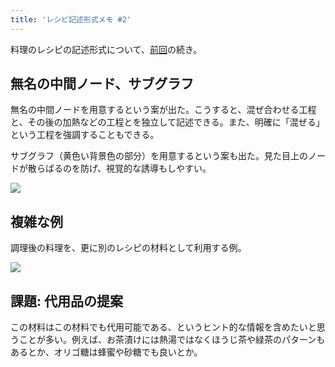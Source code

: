 ```yaml
---
title: 'レシピ記述形式メモ #2'
---
```

料理のレシピの記述形式について、[前回](https://r7kamura.com/articles/2022-05-13-mermaid-recipe-memo)の続き。

無名の中間ノード、サブグラフ
--------------

無名の中間ノードを用意するという案が出た。こうすると、混ぜ合わせる工程と、その後の加熱などの工程とを独立して記述できる。また、明確に「混ぜる」という工程を強調することもできる。

サブグラフ（黄色い背景色の部分）を用意するという案も出た。見た目上のノードが散らばるのを防げ、視覚的な誘導もしやすい。

![](https://lh5.googleusercontent.com/-u2Gb9vNyXVnhSn920xldMci7o0kOGV-01eNcSOIPZW9MaZknUWEQCj50o7E9WVKYTZvTUSOaeZRoEwHEhuwvymcP2QxR8G4kQf1Z8qLYpV7zn4D0Pri7TwQ67OzouTj_bXLq6U4Qd_cGkbhjxO2MMf3bLIuAxk0bS3HGR6WI7SX2NNVsCJdER3Q)

複雑な例
----

調理後の料理を、更に別のレシピの材料として利用する例。

![](https://lh5.googleusercontent.com/b42wx671kOEexKfaY4V8JQexUugscfbAblV9ryG9RysTdrSOKpgkye-Yz1Ty55CuqJ-UbAXWMfltmdHpPrjveu-NIXdp_99HEjvZtxdyh-c9Q9EJ4jpVsiU-4yQC_JuDrjIGj-EAgWkSoYRenMbv_phpqK5c9UnpMoKTGVAKl1zRMY44zsrYoxYP)

課題: 代用品の提案
----------

この材料はこの材料でも代用可能である、というヒント的な情報を含めたいと思うことが多い。例えば、お茶漬けには熱湯ではなくほうじ茶や緑茶のパターンもあるとか、オリゴ糖は蜂蜜や砂糖でも良いとか。
